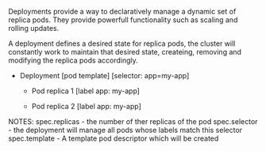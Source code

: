 Deployments provide a way to declaratively manage a dynamic set of replica pods.
They provide powerfull functionality such as scaling and rolling updates.

A deployment defines a desired state for replica pods, the cluster will constantly work to maintain that desired state, createing, removing and modifying the replica pods accordingly.

- Deployment
  [pod template]
  [selector: app=my-app]
  
  - Pod replica 1
    [label app: my-app]

  - Pod replica 2
    [label app: my-app]

NOTES:
spec.replicas - the number of ther replicas of the pod
spec.selector - the deployment will manage all pods whose labels match this selector
spec.template - A template pod descriptor which will be created